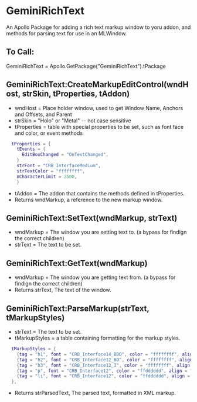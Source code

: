 GeminiRichText
============

An Apollo Package for adding a rich text markup window to yoru addon, and methods for parsing text for use in an MLWindow.



## To Call: ##
GeminiRichText = Apollo.GetPackage("GeminiRichText").tPackage


## GeminiRichText:CreateMarkupEditControl(wndHost, strSkin, tProperties, tAddon) ##
- wndHost = Place holder window, used to get Window Name, Anchors and Offsets, and Parent
- strSkin = "Holo" or "Metal" -- not case sensitive
- tProperties = table with special properties to be set, such as font face and color, or event methods
```lua
  tProperties = {
    tEvents = {
      EditBoxChanged = "OnTextChanged",
    }
    strFont = "CRB_InterfaceMedium",
    strTextColor = "ffffffff",
    nCharacterLimit = 2500,
    }
```
- tAddon = The addon that contains the methods defined in tProperties.
- Returns wndMarkup, a reference to the new markup window.

## GeminiRichText:SetText(wndMarkup, strText) ##
- wndMarkup = The window you are setting text to. (a bypass for findign the correct children)
- strText = The text to be set.

## GeminiRichText:GetText(wndMarkup) ##
- wndMarkup = The window you are getting text from. (a bypass for findign the correct children)
- Returns strText, The text of the window.

## GeminiRichText:ParseMarkup(strText, tMarkupStyles) ##
- strText = The text to be set.
- tMarkupStyles = a table containing formatting for the markup styles.
```lua
  tMarkupStyles = {
    {tag = "h1", font = "CRB_Interface14_BBO", color = "ffffffff", align = "Center"},
    {tag = "h2", font = "CRB_Interface12_BO", color = "ffffffff", align = "Left"},
    {tag = "h3", font = "CRB_Interface12_I", color = "ffffffff", align = "Left"},
    {tag = "p", font = "CRB_Interface12", color = "ffdddddd", align = "Left"},
    {tag = "li", font = "CRB_Interface12", color = "ffdddddd", align = "Left", bullet = "●", indent = "  "},
  },
```
- Returns strParsedText, The parsed text, formatted in XML markup.

